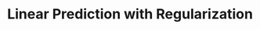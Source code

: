 ---
layout: post
title: Linear Prediction with Regularization
lecture: L06-lrReg
lectureVersion: current
extraContent: L06extra-lrRegOpm
notes: <a href="http://www.stat.cmu.edu/~ryantibs/datamining/lectures/16-modr1.pdf"> Useful </a> 
HWout: 
HWin:  
desc: W4
week: Th
tags:
- 2Regression
- Optimization
- Regularization
---